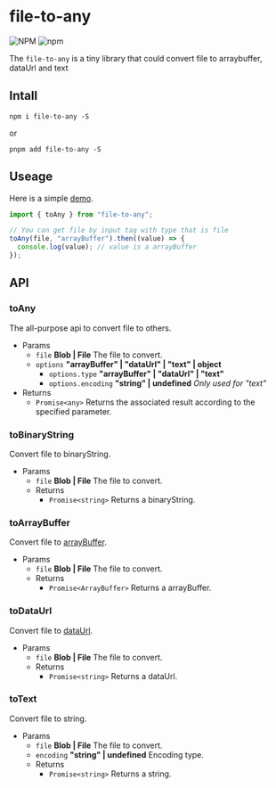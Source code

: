 # file-to-any

![NPM](https://img.shields.io/npm/l/file-to-any?color=blue&style=flat-square) ![npm](https://img.shields.io/npm/v/file-to-any?color=blue&style=flat-square)

The `file-to-any` is a tiny library that could convert file to arraybuffer, dataUrl and text

## Intall

```shell
npm i file-to-any -S
```

or

```shell
pnpm add file-to-any -S
```

## Useage

Here is a simple [demo](https://react-ts-dsbxwk.stackblitz.io).

```javascript
import { toAny } from "file-to-any";

// You can get file by input tag with type that is file
toAny(file, "arrayBuffer").then((value) => {
  console.log(value); // value is a arrayBuffer
});
```

## API

### toAny

The all-purpose api to convert file to others.

- Params
  - `file` **Blob | File** The file to convert.
  - `options` **"arrayBuffer" | "dataUrl" | "text" | object**
    - `options.type` **"arrayBuffer" | "dataUrl" | "text"**
    - `options.encoding` **"string" | undefined** _Only used for "text"_
- Returns
  - `Promise<any>` Returns the associated result according to the specified parameter.

### toBinaryString

Convert file to binaryString.

- Params
  - `file` **Blob | File** The file to convert.
  - Returns
    - `Promise<string>` Returns a binaryString.

### toArrayBuffer

Convert file to [arrayBuffer](https://developer.mozilla.org/zh-CN/docs/Web/JavaScript/Reference/Global_Objects/ArrayBuffer).

- Params
  - `file` **Blob | File** The file to convert.
  - Returns
    - `Promise<ArrayBuffer>` Returns a arrayBuffer.

### toDataUrl

Convert file to [dataUrl](https://developer.mozilla.org/zh-CN/docs/Web/HTTP/Basics_of_HTTP/Data_URLs).

- Params
  - `file` **Blob | File** The file to convert.
  - Returns
    - `Promise<string>` Returns a dataUrl.

### toText

Convert file to string.

- Params
  - `file` **Blob | File** The file to convert.
  - `encoding` **"string" | undefined** Encoding type.
  - Returns
    - `Promise<string>` Returns a string.
